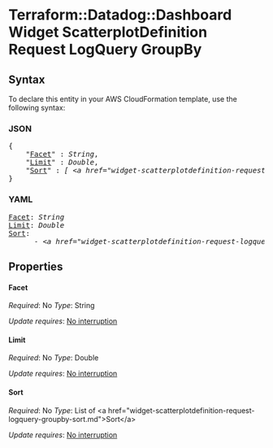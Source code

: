 # Terraform::Datadog::Dashboard Widget ScatterplotDefinition Request LogQuery GroupBy

## Syntax

To declare this entity in your AWS CloudFormation template, use the following syntax:

### JSON

<pre>
{
    "<a href="#facet" title="Facet">Facet</a>" : <i>String</i>,
    "<a href="#limit" title="Limit">Limit</a>" : <i>Double</i>,
    "<a href="#sort" title="Sort">Sort</a>" : <i>[ &lt;a href=&#34;widget-scatterplotdefinition-request-logquery-groupby-sort.md&#34;&gt;Sort&lt;/a&gt;, ... ]</i>
}
</pre>

### YAML

<pre>
<a href="#facet" title="Facet">Facet</a>: <i>String</i>
<a href="#limit" title="Limit">Limit</a>: <i>Double</i>
<a href="#sort" title="Sort">Sort</a>: <i>
      - &lt;a href=&#34;widget-scatterplotdefinition-request-logquery-groupby-sort.md&#34;&gt;Sort&lt;/a&gt;</i>
</pre>

## Properties

#### Facet

_Required_: No
_Type_: String

_Update requires_: [No interruption](https://docs.aws.amazon.com/AWSCloudFormation/latest/UserGuide/using-cfn-updating-stacks-update-behaviors.html#update-no-interrupt)

#### Limit

_Required_: No
_Type_: Double

_Update requires_: [No interruption](https://docs.aws.amazon.com/AWSCloudFormation/latest/UserGuide/using-cfn-updating-stacks-update-behaviors.html#update-no-interrupt)

#### Sort

_Required_: No
_Type_: List of &lt;a href=&#34;widget-scatterplotdefinition-request-logquery-groupby-sort.md&#34;&gt;Sort&lt;/a&gt;

_Update requires_: [No interruption](https://docs.aws.amazon.com/AWSCloudFormation/latest/UserGuide/using-cfn-updating-stacks-update-behaviors.html#update-no-interrupt)

